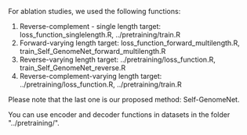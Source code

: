 For ablation studies, we used the following functions:

1. Reverse-complement - single length target: loss_function_singlelength.R, ../pretraining/train.R
2. Forward-varying length target: loss_function_forward_multilength.R, train_Self_GenomeNet_forward_multilength.R
3. Reverse-varying length target: ../pretraining/loss_function.R, train_Self_GenomeNet_reverse.R
4. Reverse-complement-varying length target: ../pretraining/loss_function.R, ../pretraining/train.R

Please note that the last one is our proposed method: Self-GenomeNet.

You can use encoder and decoder functions in datasets in the folder "../pretraining/".
